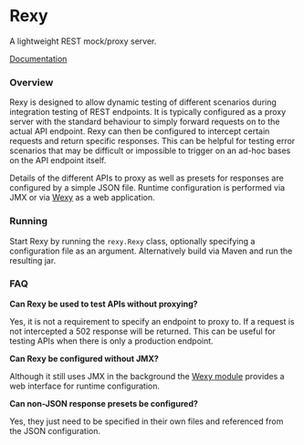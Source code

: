 # Rexy

A lightweight REST mock/proxy server.

<a href="https://samblake.github.io/rexy">Documentation</a>

### Overview

Rexy is designed to allow dynamic testing of different scenarios during integration testing of REST endpoints. It is
typically configured as a proxy server with the standard behaviour to simply forward requests on to the actual API
endpoint. Rexy can then be configured to intercept certain requests and return specific responses. This can be helpful
for testing error scenarios that may be difficult or impossible to trigger on an ad-hoc bases on the API endpoint
itself. 

Details of the different APIs to proxy as well as presets for responses are configured by a simple JSON file. Runtime 
configuration is performed via JMX or via [Wexy](https://github.com/samblake/wexy) as a web application.

### Running

Start Rexy by running the `rexy.Rexy` class, optionally specifying a configuration file as an argument. Alternatively
build via Maven and run the resulting jar.

### FAQ

**Can Rexy be used to test APIs without proxying?**

Yes, it is not a requirement to specify an endpoint to proxy to. If a request is not intercepted a 502 response will be
returned. This can be useful for testing APIs when there is only a production endpoint. 

**Can Rexy be configured without JMX?**

Although it still uses JMX in the background the [Wexy module](https://github.com/samblake/wexy) provides a web 
interface for runtime configuration.

**Can non-JSON response presets be configured?**

Yes, they just need to be specified in their own files and referenced from the JSON configuration.
